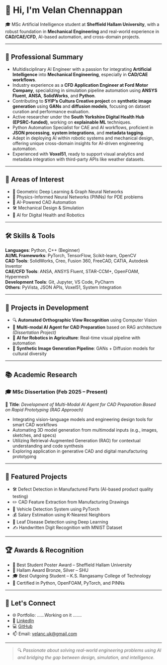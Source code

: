 # 👋 Hi, I'm Velan Chennappan

🎓 MSc Artificial Intelligence student at **Sheffield Hallam University**, with a robust foundation in **Mechanical Engineering** and real-world experience in **CAD/CAE/CFD**, AI-based automation, and cross-domain projects.

---

## 🔧 Professional Summary

- Multidisciplinary AI Engineer with a passion for integrating **Artificial Intelligence** into **Mechanical Engineering**, especially in **CAD/CAE workflows**.
- Industry experience as a **CFD Application Engineer at Ford Motor Company**, specializing in simulation pipeline automation using **ANSYS Fluent**, **ANSA**, **SolidWorks**, and **Python**.
- Contributing to **SYIP’s Cultura Creative project** on **synthetic image generation** using **GANs** and **diffusion models**, focusing on dataset curation and performance evaluation.
- Active researcher under the **South Yorkshire Digital Health Hub (EPSRC-funded)**, working on **explainable ML** techniques.
- Python Automation Specialist for CAE and AI workflows, proficient in **JSON processing**, **system integrations**, and **metadata tagging**.
- Adept in deploying AI within robotic systems and mechanical design, offering unique cross-domain insights for AI-driven engineering automation.
- Experienced with **Voxel51**, ready to support visual analytics and metadata integration with third-party APIs like weather datasets.

---

## 🎯 Areas of Interest

- 🧠 Geometric Deep Learning & Graph Neural Networks  
- 🧮 Physics-Informed Neural Networks (PINNs) for PDE problems  
- 🤖 AI-Powered CAD Automation  
- 🛠️ Mechanical Design & Simulation  
- 🧬 AI for Digital Health and Robotics  

---

## 🛠️ Skills & Tools

**Languages**: Python, C++ (Beginner)  
**AI/ML Frameworks**: PyTorch, TensorFlow, Scikit-learn, OpenCV  
**CAD Tools**: SolidWorks, Creo, Fusion 360, FreeCAD, CATIA, Autodesk Inventor  
**CAE/CFD Tools**: ANSA, ANSYS Fluent, STAR-CCM+, OpenFOAM, Hypermesh  
**Development Tools**: Git, Jupyter, VS Code, PyCharm  
**Others**: PyVista, JSON APIs, Voxel51, System Integration

---

## 🚀 Projects in Development

- 🔍 **Automated Orthographic View Recognition** using Computer Vision  
- 🤖 **Multi-modal AI Agent for CAD Preparation** based on RAG architecture *(Dissertation Project)*  
- 🌾 **AI for Robotics in Agriculture**: Real-time visual pipeline with automation  
- 🧠 **Synthetic Image Generation Pipeline**: GANs + Diffusion models for cultural diversity

---

## 📚 Academic Research

### 🎓 MSc Dissertation (Feb 2025 – Present)  
📌 **Title**: *Development of Multi-Modal AI Agent for CAD Preparation Based on Rapid Prototyping (RAG Approach)*  
- Integrating vision-language models and engineering design tools for smart CAD workflows  
- Automating 3D model generation from multimodal inputs (e.g., images, sketches, and specs)  
- Utilizing Retrieval-Augmented Generation (RAG) for contextual understanding and code synthesis  
- Exploring application in generative CAD and digital manufacturing prototyping  

---

## 📌 Featured Projects

- 🛠️ Defect Detection in Manufactured Parts (AI-based product quality testing)  
- ✏️ CAD Feature Extraction from Manufacturing Drawings  
- 🚗 Vehicle Detection System using PyTorch  
- 💰 Salary Estimation using K-Nearest Neighbors  
- 🍂 Leaf Disease Detection using Deep Learning  
- ✍️ Handwritten Digit Recognition with MNIST Dataset

---

## 🏆 Awards & Recognition

- 🥇 Best Student Poster Award – Sheffield Hallam University  
- 🥉 Hallam Award Bronze, Silver – SHU  
- 🎓 Best Outgoing Student – K.S. Rangasamy College of Technology  
- 📜 Certified in Python, OpenFOAM, PyTorch, and PINNs

---

## 🤝 Let's Connect

- 🌐 Portfolio: ......Working on it .......
- 💼 [LinkedIn](https://www.linkedin.com/in/velanc/)  
- 💻 [GitHub](https://github.com/velan-ai)  
- 📫 Email: velanc.uk@gmail.com  

---

> 🔍 *Passionate about solving real-world engineering problems using AI and bridging the gap between design, simulation, and intelligence.*
